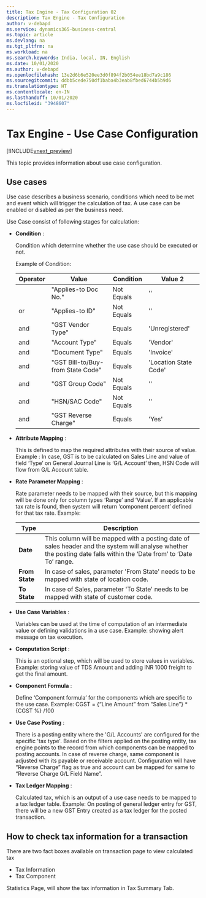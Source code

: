 ```yaml
---
title: Tax Engine - Tax Configuration 02
description: Tax Engine - Tax Configuration
author: v-debapd
ms.service: dynamics365-business-central
ms.topic: article
ms.devlang: na
ms.tgt_pltfrm: na
ms.workload: na
ms.search.keywords: India, local, IN, English
ms.date: 10/01/2020
ms.author: v-debapd
ms.openlocfilehash: 13e2d6b6e520ee3d0f894f2b054ee18bd7a9c186
ms.sourcegitcommit: ddbb5cede750df1baba4b3eab8fbed6744b5b9d6
ms.translationtype: HT
ms.contentlocale: en-IN
ms.lasthandoff: 10/01/2020
ms.locfileid: "3948607"
---
```

# <a name="tax-engine---use-case-configuration"></a>Tax Engine - Use Case Configuration

[!INCLUDE[vnext_preview](../../includes/vnext_preview.md)]

This topic provides information about use case configuration.

## <a name="use-cases"></a>Use cases
Use case describes a business scenario, conditions which need to be met and event which will trigger the calculation of tax. A use case can be enabled or disabled as per the business need.  

Use Case consist of following stages for calculation:

  - **Condition** :

    Condition which determine whether the use case should be executed or not.

    Example of Condition:

     |Operator|Value|Condition|Value 2|
     |--------------------|-----------------------|-----------------|----------|  
     |    |"Applies-to Doc No."|Not Equals|''
     |or|"Applies-to ID"|Not Equals|''
     |and|"GST Vendor Type"|Equals|'Unregistered'
     |and|"Account Type"|Equals|'Vendor'
     |and|"Document Type"|Equals|'Invoice'
     |and|"GST Bill-to/Buy-from State Code"|Equals|'Location State Code'
     |and|"GST Group Code"|Not Equals|''
     |and|"HSN/SAC Code"|Not Equals|''
     |and|"GST Reverse Charge"|Equals|'Yes'


   - **Attribute Mapping** :

     This is defined to map the required attributes with their source of value.
     Example : In case, GST is to be calculated on Sales Line and value of field ‘Type’ on General Journal Line is ‘G/L Account’ then, HSN Code will flow from G/L Account table.

   - **Rate Parameter Mapping** :

     Rate parameter needs to be mapped with their source, but this mapping will be done only for column types ‘Range’ and ‘Value’. If an applicable tax rate is found, then system will return ‘component percent’ defined for that tax rate. Example:

      |Type  |Description  |
      |---------|---------|
      |**Date**|This column will be mapped with a posting date of sales header and the system will analyse whether the posting date falls within the ‘Date from’ to ‘Date To’ range.|
      |**From State**|In case of sales, parameter 'From State' needs to be mapped with state of location code.|
      |**To State**|In case of Sales, parameter 'To State' needs to be mapped with state of customer code.|


   - **Use Case Variables** :

     Variables can be used at the time of computation of an intermediate value or defining validations in a use case. Example: showing alert message on tax execution.


  - **Computation Script** :

     This is an optional step, which will be used to store values in variables.
     Example: storing value of TDS Amount and adding INR 1000 freight to get the final amount.


   - **Component Formula** :

     Define ‘Component formula’ for the components which are specific to the use case. Example: CGST = {“Line Amount” from “Sales Line”} * {CGST %} /100


  - **Use Case Posting** :

    There is a posting entity where the 'G/L Accounts' are configured for the specific 'tax type'. Based on the filters applied on the posting entity, tax engine points to the record from which components can be mapped to posting accounts. In case of reverse charge, same component is adjusted with its payable or receivable account. Configuration will have “Reverse Charge” flag as true and account can be mapped for same to “Reverse Charge G/L Field Name”.


  - **Tax Ledger Mapping** :

    Calculated tax, which is an output of a use case needs to be mapped to a tax ledger table. Example: On posting of general ledger entry for GST, there will be a new GST Entry created as a tax ledger for the posted transaction.


## <a name="how-to-check-tax-information-for-a-transaction"></a>How to check tax information for a transaction

There are two fact boxes available on transaction page to view calculated tax

- Tax Information 
- Tax Component

Statistics Page, will show the tax information in Tax Summary Tab.









































